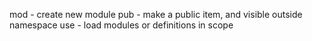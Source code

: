mod - create new module
pub - make a public item, and visible outside namespace
use - load modules or definitions in scope